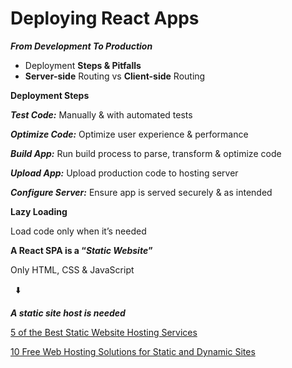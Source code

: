 # Deploying React Apps
***From Development To Production***

- Deployment **Steps & Pitfalls**
- **Server-side** Routing vs **Client-side** Routing

**Deployment Steps**

***Test Code:*** Manually & with automated tests

***Optimize Code:*** Optimize user experience & performance

***Build App:*** Run build process to parse, transform & optimize code

***Upload App:*** Upload production code to hosting server

***Configure Server:*** Ensure app is served securely & as intended

**Lazy Loading**

Load code only when it’s needed

**A React SPA is a “*Static Website*”**

Only HTML, CSS & JavaScript

             ⬇️

***A static site host is needed***

[5 of the Best Static Website Hosting Services](https://buttercms.com/blog/5-best-static-website-hosting-services/)

[10 Free Web Hosting Solutions for Static and Dynamic Sites](https://dev.to/anticoder03/10-free-web-hosting-solutions-for-static-and-dynamic-sites-48g1)
